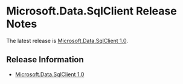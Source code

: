 # Microsoft.Data.SqlClient Release Notes

The latest release is [Microsoft.Data.SqlClient 1.0](1.0).

## Release Information

* [Microsoft.Data.SqlClient 1.0](1.0)

